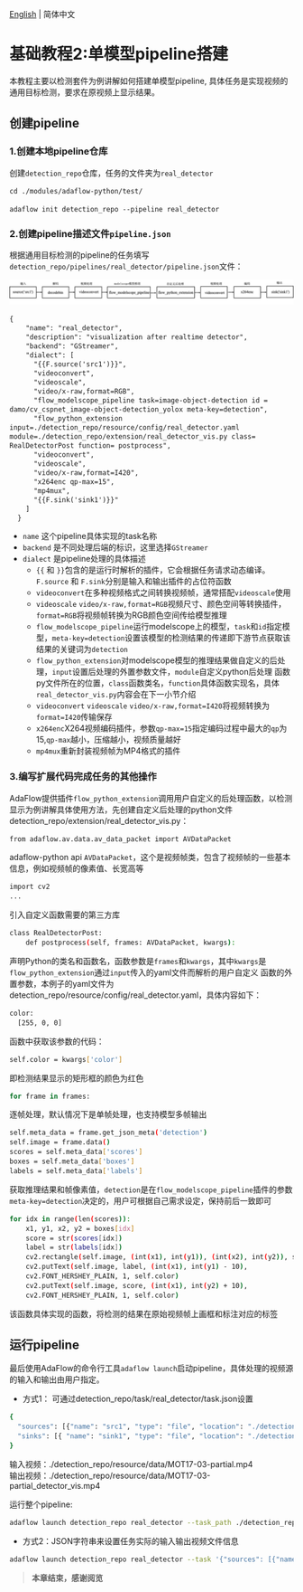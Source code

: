 [English](basic_tutorial_2_EN.md) | 简体中文
# 基础教程2:单模型pipeline搭建
本教程主要以检测套件为例讲解如何搭建单模型pipeline, 具体任务是实现视频的通用目标检测，要求在原视频上显示结果。

## 创建pipeline
### 1.创建本地pipeline仓库
创建`detection_repo`仓库，任务的文件夹为`real_detector`
```shell
cd ./modules/adaflow-python/test/

adaflow init detection_repo --pipeline real_detector
```

### 2.创建pipeline描述文件`pipeline.json`

根据通用目标检测的pipeline的任务填写`detection_repo/pipelines/real_detector/pipeline.json`文件：

![pipeline结构图](./images/tu2_dsl.jpg)

```
{
    "name": "real_detector",
    "description": "visualization after realtime detector",
    "backend": "GStreamer",
    "dialect": [
      "{{F.source('src1')}}",
      "videoconvert",
      "videoscale",
      "video/x-raw,format=RGB",
      "flow_modelscope_pipeline task=image-object-detection id = damo/cv_cspnet_image-object-detection_yolox meta-key=detection",
      "flow_python_extension input=./detection_repo/resource/config/real_detector.yaml module=./detection_repo/extension/real_detector_vis.py class= RealDetectorPost function= postprocess",
      "videoconvert",
      "videoscale",
      "video/x-raw,format=I420",
      "x264enc qp-max=15",
      "mp4mux",
      "{{F.sink('sink1')}}"
    ]
  }
```

* `name` 这个pipeline具体实现的task名称
* `backend` 是不同处理后端的标识，这里选择`GStreamer`
* `dialect` 是pipeline处理的具体描述
    * ``{{`` 和 ```}}```包含的是运行时解析的插件，它会根据任务请求动态编译。`F.source` 和 `F.sink`分别是输入和输出插件的占位符函数
    * `videoconvert`在多种视频格式之间转换视频帧，通常搭配`videoscale`使用
    * `videoscale` `video/x-raw,format=RGB`视频尺寸、颜色空间等转换插件，`format=RGB`将视频帧转换为RGB颜色空间传给模型推理
    * `flow_modelscope_pipeline`运行modelscope上的模型，`task`和`id`指定模型，`meta-key=detection`设置该模型的检测结果的传递即下游节点获取该结果的关键词为`detection`
    * `flow_python_extension`对modelscope模型的推理结果做自定义的后处理，`input`设置后处理的外置参数文件，`module`自定义python后处理
函数py文件所在的位置，`class`函数类名，`function`具体函数实现名，具体`real_detector_vis.py`内容会在下一小节介绍
    * `videoconvert` `videoscale` `video/x-raw,format=I420`将视频转换为`format=I420`传输保存
    * `x264enc`X264视频编码插件，参数`qp-max=15`指定编码过程中最大的`qp`为15,`qp-max`越小，压缩越小，视频质量越好
    * `mp4mux`重新封装视频帧为MP4格式的插件

### 3.编写扩展代码完成任务的其他操作
AdaFlow提供插件`flow_python_extension`调用用户自定义的后处理函数，以检测显示为例讲解具体使用方法，先创建自定义后处理的python文件
detection_repo/extension/real_detector_vis.py：

```bash
from adaflow.av.data.av_data_packet import AVDataPacket
```
adaflow-python api `AVDataPacket`，这个是视频帧类，包含了视频帧的一些基本信息，例如视频帧的像素值、长宽高等

```bash
import cv2
...
```
引入自定义函数需要的第三方库

```bash
class RealDetectorPost:
    def postprocess(self, frames: AVDataPacket, kwargs):
```
声明Python的类名和函数名，函数参数是`frames`和`kwargs`，其中`kwargs`是`flow_python_extension`通过`input`传入的yaml文件而解析的用户自定义
函数的外置参数，本例子的yaml文件为detection_repo/resource/config/real_detector.yaml，具体内容如下：
```bash
color:
  [255, 0, 0]
```
函数中获取该参数的代码：
```bash
self.color = kwargs['color']
```
即检测结果显示的矩形框的颜色为红色

```bash
for frame in frames:
```
逐帧处理，默认情况下是单帧处理，也支持模型多帧输出

```bash
self.meta_data = frame.get_json_meta('detection')
self.image = frame.data()
scores = self.meta_data['scores']
boxes = self.meta_data['boxes']
labels = self.meta_data['labels']
```
获取推理结果和帧像素值，`detection`是在`flow_modelscope_pipeline`插件的参数 `meta-key=detection`决定的，用户可根据自己需求设定，保持前后一致即可

```bash
for idx in range(len(scores)):
    x1, y1, x2, y2 = boxes[idx]
    score = str(scores[idx])
    label = str(labels[idx])
    cv2.rectangle(self.image, (int(x1), int(y1)), (int(x2), int(y2)), self.color, 2)
    cv2.putText(self.image, label, (int(x1), int(y1) - 10),
    cv2.FONT_HERSHEY_PLAIN, 1, self.color)
    cv2.putText(self.image, score, (int(x1), int(y2) + 10),
    cv2.FONT_HERSHEY_PLAIN, 1, self.color)
```
该函数具体实现的函数，将检测的结果在原始视频帧上画框和标注对应的标签

## 运行pipeline

最后使用AdaFlow的命令行工具`adaflow launch`启动pipeline，具体处理的视频源的输入和输出由用户指定。
- 方式1： 可通过detection_repo/task/real_detector/task.json设置
```bash
{
  "sources": [{"name": "src1", "type": "file", "location": "./detection_repo/resource/data/MOT17-03-partial.mp4"}],
  "sinks": [{ "name": "sink1", "type": "file", "location": "./detection_repo/resource/data/MOT17-03-partial_detector_vis.mp4"}]
}
```
输入视频：./detection_repo/resource/data/MOT17-03-partial.mp4  
输出视频：./detection_repo/resource/data/MOT17-03-partial_detector_vis.mp4

运行整个pipeline:

```bash
adaflow launch detection_repo real_detector --task_path ./detection_repo/task/real_detector/task.json 
```

- 方式2：JSON字符串来设置任务实际的输入输出视频文件信息
```bash
adaflow launch detection_repo real_detector --task '{"sources": [{"name": "src1", "type": "file", "location": "./detection_repo/resource/data/MOT17-03-partial.mp4"}], "sinks": [{ "name": "sink1", "type": "file", "location": "./detection_repo/resource/data/MOT17-03-partial_detector_vis.mp4"}]}' 
```

> **本章结束，感谢阅览**




